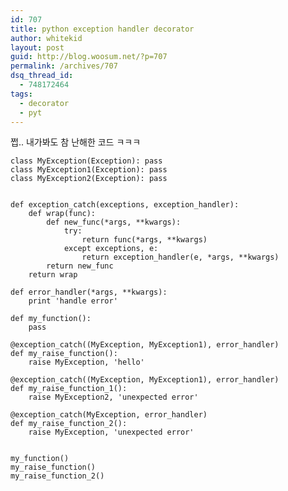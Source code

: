 ```yaml
---
id: 707
title: python exception handler decorator
author: whitekid
layout: post
guid: http://blog.woosum.net/?p=707
permalink: /archives/707
dsq_thread_id:
  - 748172464
tags:
  - decorator
  - pyt
---
```

쩝.. 내가봐도 참 난해한 코드 ㅋㅋㅋ

    class MyException(Exception): pass
    class MyException1(Exception): pass
    class MyException2(Exception): pass


    def exception_catch(exceptions, exception_handler):
        def wrap(func):
            def new_func(*args, **kwargs):
                try:
                    return func(*args, **kwargs)
                except exceptions, e:
                    return exception_handler(e, *args, **kwargs)
            return new_func
        return wrap

    def error_handler(*args, **kwargs):
        print 'handle error'

    def my_function():
        pass

    @exception_catch((MyException, MyException1), error_handler)
    def my_raise_function():
        raise MyException, 'hello'

    @exception_catch((MyException, MyException1), error_handler)
    def my_raise_function_1():
        raise MyException2, 'unexpected error'

    @exception_catch(MyException, error_handler)
    def my_raise_function_2():
        raise MyException, 'unexpected error'


    my_function()
    my_raise_function()
    my_raise_function_2()